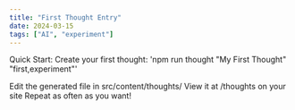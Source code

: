```yaml
---
title: "First Thought Entry"
date: 2024-03-15
tags: ["AI", "experiment"]
---
```


Quick Start:
Create your first thought:
'npm run thought "My First Thought" "first,experiment"'

Edit the generated file in src/content/thoughts/
View it at /thoughts on your site
Repeat as often as you want!